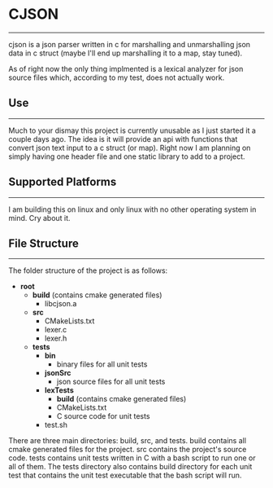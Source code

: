 # CJSON

---

cjson is a json parser written in c for marshalling and unmarshalling json data in c struct (maybe I'll end up marshalling it to a map, stay tuned).

As of right now the only thing implmented is a lexical analyzer for json source files which, according to my test, does not actually work.


## Use

---

Much to your dismay this project is currently unusable as I just started it a couple days ago. The idea is it will provide an
api with functions that convert json text input to a c struct (or map). Right now I am planning on simply having one header
file and one static library to add to a project.

## Supported Platforms

---

I am building this on linux and only linux with no other operating system in mind. Cry about it.


## File Structure
---

The folder structure of the project is as follows:

- **root**
  - **build** (contains cmake generated files)
    - libcjson.a
  - **src**
    - CMakeLists.txt
    - lexer.c
    - lexer.h
  - **tests**
    - **bin**
      - binary files for all unit tests
    - **jsonSrc**
      - json source files for all unit tests
    - **lexTests**
      - **build** (contains cmake generated files)
      - CMakeLists.txt
      - C source code for unit tests
    - test.sh

There are three main directories: build, src, and tests. build contains all cmake generated files for the
project. src contains the project's source code. tests contains unit tests written in C with a bash script
to run one or all of them. The tests directory also contains build directory for each unit test that contains
the unit test executable that the bash script will run.
